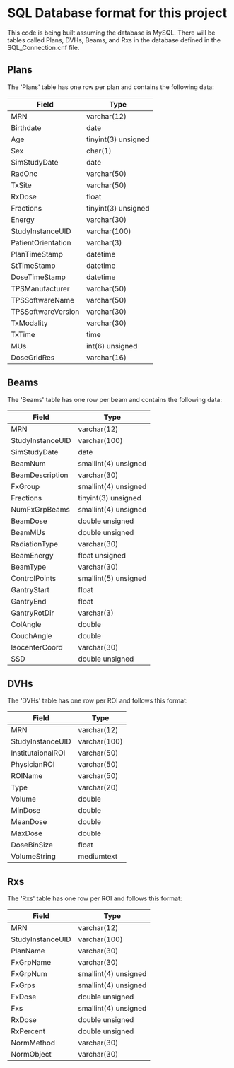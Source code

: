 # SQL Database format for this project
This code is being built assuming the database is MySQL.  There will be tables called Plans, DVHs, Beams, and Rxs in the database defined in the SQL_Connection.cnf file.  

## Plans
The 'Plans' table has one row per plan and contains the following data:  

Field | Type
----- | ----
MRN | varchar(12) | RT_Plan.PatientID
Birthdate | date | RT_Plan.PatientBirthDate
Age | tinyint(3) unsigned | RT_Plan.PatientBirthdate & RT_Plan.StudyDate
Sex | char(1) | RT_Plan.PatientSex
SimStudyDate | date | RT_Plan.StudyDate
RadOnc | varchar(50) | RT_Plan.ReferringPhysicianName
TxSite | varchar(50) | RT_Plan.RTPlanLabel (i.e., Plan name)
RxDose | float | User input point dose or max dose from dicompylercore
Fractions | tinyint(3) unsigned | Sum of RT_Plan.FractionGroupSequence[].NumberOfFractionsPlanned
Energy | varchar(30) | RT_Plan.BeamSequence[].ControlPointSequence[0].NominalBeamEnergy
StudyInstanceUID | varchar(100) | RT_Plan.StudyInstanceUID
PatientOrientation | varchar(3) | RT_Plan.PatientSetupSequence[0].PatientPosition (e.g., HFS, FFP, etc.)
PlanTimeStamp | datetime | RT_Plan.RTPlanDate and RT_Plan.RTPlanTime
StTimeStamp | datetime | RT_St.StructureSetDate and RT_St.StructureSetTime
DoseTimeStamp | datetime | RT_Dose.ContentDate and RT_Dose.ContentTime
TPSManufacturer | varchar(50) | RT_Plan.Manufacturer
TPSSoftwareName | varchar(50) | RT_Plan.ManufactuerModelName
TPSSoftwareVersion | varchar(30) | RT_Plan.SoftwareVersions
TxModality | varchar(30) | dicompyler GetPlan(), RT_Plan.BeamSequence[0].ControlPointSequence[0], RT_Plan.ManufactuerModelName
TxTime | time | TBD (Brachy and Gamma Knife only)
MUs | int(6) unsigned | Sum of RT_Plan.FractionGroupSequence[FxGroup].ReferencedBeamSequence[BeamNum].BeamMeterset (linac only)
DoseGridRes | varchar(16) | rt_dose.PixelSpacing[0], rt_dose.PixelSpacing[1], rt_dose.SliceThickness

## Beams
The 'Beams' table has one row per beam and contains the following data:

Field | Type
----- | ----
MRN | varchar(12)
StudyInstanceUID | varchar(100)         
SimStudyDate | date                 
BeamNum | smallint(4) unsigned 
BeamDescription | varchar(30)          
FxGroup | smallint(4) unsigned 
Fractions | tinyint(3) unsigned  
NumFxGrpBeams | smallint(4) unsigned 
BeamDose | double unsigned      
BeamMUs | double unsigned      
RadiationType | varchar(30)          
BeamEnergy | float unsigned       
BeamType | varchar(30)          
ControlPoints | smallint(5) unsigned 
GantryStart | float                           
GantryEnd | float                
GantryRotDir | varchar(3)
ColAngle | double               
CouchAngle | double               
IsocenterCoord | varchar(30)          
SSD | double unsigned

## DVHs
The 'DVHs' table has one row per ROI and follows this format:

Field | Type
----- | ----
MRN | varchar(12)
StudyInstanceUID | varchar(100)
InstitutaionalROI | varchar(50) 
PhysicianROI | varchar(50)
ROIName | varchar(50)
Type | varchar(20) 
Volume | double      
MinDose | double      
MeanDose | double      
MaxDose | double      
DoseBinSize | float       
VolumeString | mediumtext

## Rxs
The 'Rxs' table has one row per ROI and follows this format:

Field | Type
----- | ----
MRN | varchar(12)
StudyInstanceUID | varchar(100)
PlanName | varchar(30)
FxGrpName | varchar(30)
FxGrpNum | smallint(4) unsigned
FxGrps | smallint(4) unsigned
FxDose | double unsigned
Fxs | smallint(4) unsigned
RxDose | double unsigned
RxPercent | double unsigned
NormMethod | varchar(30)
NormObject | varchar(30)